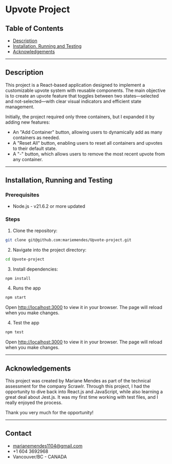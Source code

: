 # Upvote Project

## Table of Contents

- [Description](#description)
- [Installation, Running and Testing](#installation)
- [Acknowledgements](#acknowledgements)

---

## Description

This project is a React-based application designed to implement a customizable upvote system with reusable components. The main objective is to create an upvote feature that toggles between two states—selected and not-selected—with clear visual indicators and efficient state management.

Initially, the project required only three containers, but I expanded it by adding new features:

- An "Add Container" button, allowing users to dynamically add as many containers as needed.
- A "Reset All" button, enabling users to reset all containers and upvotes to their default state.
- A "-" button, which allows users to remove the most recent upvote from any container.

---

## Installation, Running and Testing

### Prerequisites

- Node.js - v21.6.2 or more updated

### Steps

1. Clone the repository:
  ```bash
  git clone git@github.com:mariemendes/Upvote-project.git
  ```

2. Navigate into the project directory:
  ```bash
  cd Upvote-project
  ```

3. Install dependencies:
  ```bash
  npm install
  ```

4. Runs the app
  ```bash
  npm start
  ``` 
  Open [http://localhost:3000](http://localhost:3000) to view it in your browser.
  The page will reload when you make changes.

4. Test the app
  ```bash
  npm test
  ``` 
  Open [http://localhost:3000](http://localhost:3000) to view it in your browser.
  The page will reload when you make changes.  

---

## Acknowledgements

This project was created by Mariane Mendes as part of the technical assessment for the company Scrawlr. Through this project, I had the opportunity to dive back into React.js and JavaScript, while also learning a great deal about Jest.js. It was my first time working with test files, and I really enjoyed the process.

Thank you very much for the opportunity!

---

## Contact

- marianemendes1104@gmail.com
- +1 604 3692968
- Vancouver/BC - CANADA


